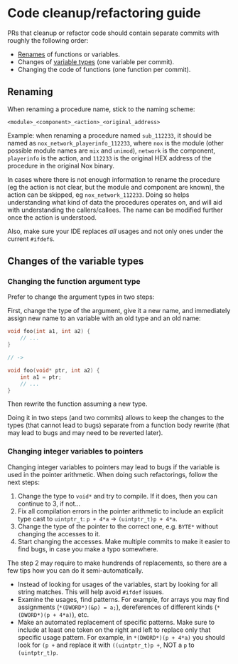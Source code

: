 # Code cleanup/refactoring guide

PRs that cleanup or refactor code should contain separate commits with roughly the following order: 
- [Renames](#renaming) of functions or variables.
- Changes of [variable types](#changes-of-the-variable-types) (one variable per commit).
- Changing the code of functions (one function per commit).

## Renaming

When renaming a procedure name, stick to the naming scheme:

```
<module>_<component>_<action>_<original_address>
```

Example: when renaming a procedure named `sub_112233`, it should be named as `nox_network_playerinfo_112233`, 
where `nox` is the module (other possible module names are `mix` and `unimod`), `network` is the component, 
`playerinfo` is the action, and `112233` is the original HEX address of the procedure in the original Nox binary.

In cases where there is not enough information to rename the procedure (eg the action is not clear, but the module and component are known), the action can be skipped, eg `nox_network_112233`.
Doing so helps understanding what kind of data the procedures operates on, and will aid with understanding the callers/callees.
The name can be modified further once the action is understood.

Also, make sure your IDE replaces *all* usages and not only ones under the current `#ifdef`s.

## Changes of the variable types

### Changing the function argument type

Prefer to change the argument types in two steps:

First, change the type of the argument, give it a new name, and immediately assign new name to an variable with an old type and an old name:

```c
void foo(int a1, int a2) {
	// ...
}

// ->

void foo(void* ptr, int a2) {
	int a1 = ptr;
	// ...
}
```

Then rewrite the function assuming a new type.

Doing it in two steps (and two commits) allows to keep the changes to the types (that cannot lead to bugs) separate from
a function body rewrite (that may lead to bugs and may need to be reverted later).

### Changing integer variables to pointers

Changing integer variables to pointers may lead to bugs if the variable is used in the pointer arithmetic.
When doing such refactorings, follow the next steps:

1. Change the type to `void*` and try to compile. If it does, then you can continue to 3, if not...
2. Fix all compilation errors in the pointer arithmetic to include an explicit type cast to `uintptr_t`: `p + 4*a` -> `(uintptr_t)p + 4*a`.
3. Change the type of the pointer to the correct one, e.g. `BYTE*` without changing the accesses to it.
4. Start changing the accesses. Make multiple commits to make it easier to find bugs, in case you make a typo somewhere.

The step 2 may require to make hundrends of replacements, so there are a few tips how you can do it semi-automatically.

- Instead of looking for usages of the variables, start by looking for all string matches. This will help avoid `#ifdef` issues.
- Examine the usages, find patterns. For example, for arrays you may find assignments (`*(DWORD*)(&p) = a;`), dereferences of different kinds (`*(DWORD*)(p + 4*a)`), etc.
- Make an automated replacement of specific patterns. Make sure to include at least one token on the right and left to replace only that specific usage pattern. For example, in `*(DWORD*)(p + 4*a)` you should look for `(p +` and replace it with `((uintptr_t)p +`, NOT a `p` to `(uintptr_t)p`.
